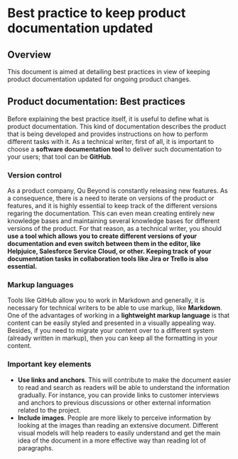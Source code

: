 # **Best practice to keep product documentation updated**

## **Overview**
This document is aimed at detailing best practices in view of keeping product documentation updated for ongoing product changes.

## **Product documentation: Best practices**
Before explaining the best practice itself, it is useful to define what is product documentation. This kind of documentation describes the product that is being developed and provides instructions on how to perform different tasks with it. As a technical writer, first of all, it is important to choose a **software documentation tool** to deliver such documentation to your users; that tool can be **GitHub**.

### Version control
As a product company, Qu Beyond is constantly releasing new features. As a consequence, there is a need to iterate on versions of the product or features, and it is highly essential to keep track of the different versions regaring the documentation. This can even mean creating entirely new knowledge bases and maintaining several knowledge bases for different versions of the product. For that reason, as a technical writer, you should **use a tool which allows you to create different versions of your documentation and even switch between them in the editor, like Helpjuice, Salesforce Service Cloud, or other. Keeping track of your documentation tasks in collaboration tools like Jira or Trello is also essential.** 

### Markup languages
Tools like GitHub allow you to work in Markdown and generally, it is necessary for technical writers to be able to use markup, like **Markdown**. One of the advantages of working in a **lightweight markup language** is that content can be easily styled and presented in a visually appealing way. Besides, if you need to migrate your content over to a different system (already written in markup), then you can keep all the formatting in your content.

### Important key elements
- **Use links and anchors**. This will contribute to make the document easier to read and search as readers will be able to understand the information gradually. For instance, you can provide links to customer interviews and anchors to previous discussions or other external information related to the project.
- **Include images**. People are more likely to perceive information by looking at the images than reading an extensive document. Different visual models will help readers to easily understand and get the main idea of the document in a more effective way than reading lot of paragraphs. 
